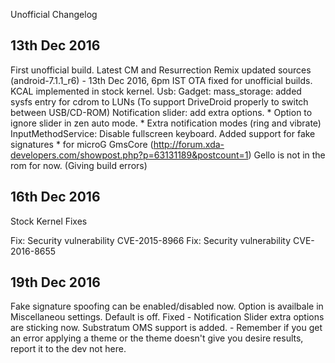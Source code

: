 Unofficial Changelog

13th Dec 2016
-------------

First unofficial build.
Latest CM and Resurrection Remix updated sources (android-7.1.1_r6) - 13th Dec 2016, 6pm IST
OTA fixed for unofficial builds.
KCAL implemented in stock kernel.
Usb: Gadget: mass_storage: added sysfs entry for cdrom to LUNs (To support DriveDroid properly to switch between USB/CD-ROM)
Notification slider: add extra options.
	* Option to ignore slider in zen auto mode.
	* Extra notification modes (ring and vibrate)
InputMethodService: Disable fullscreen keyboard.
Added support for fake signatures
	* for microG GmsCore (http://forum.xda-developers.com/showpost.php?p=63131189&postcount=1)
Gello is not in the rom for now. (Giving build errors)


16th Dec 2016
-------------

Stock Kernel Fixes

Fix: Security vulnerability CVE-2015-8966
Fix: Security vulnerability CVE-2016-8655


19th Dec 2016
-------------

Fake signature spoofing can be enabled/disabled now. Option is availbale in Miscellaneou settings. Default is off.
Fixed - Notification Slider extra options are sticking now.
Substratum OMS support is added.
	- Remember if you get an error applying a theme or the theme doesn't give you desire results, report it to the dev not here.
